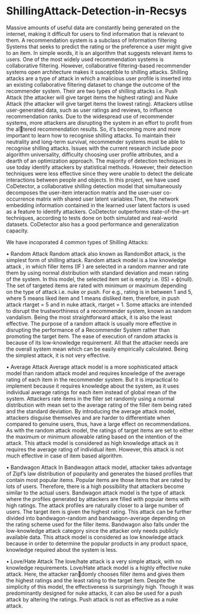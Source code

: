 # ShillingAttack-Detection-in-Recsys
Massive amounts of useful data are constantly being generated on the internet, making it difficult for users to find information that is relevant to them. A recommendation system is a subclass of Information filtering Systems that seeks to predict the rating or the preference a user might give to an item. In simple words, it is an algorithm that suggests relevant items to users. One of the most widely used recommendation systems is collaborative filtering. However, collaborative filtering-based recommender systems open architecture makes it susceptible to shilling attacks. Shilling attacks are a type of attack in which a malicious user profile is inserted into an existing collaborative filtering dataset to change the outcome of the recommender system. Their are two types of shilling attacks i.e. Push Attack (the attacker will give target items the highest rating) and Nuke Attack (the attacker will give target items the lowest rating). Attackers utilise user-generated data, such as user ratings and reviews, to influence recommendation ranks. Due to the widespread use of recommender systems, more attackers are disrupting the system in an effort to profit from the altered recommendation results. So, it’s becoming more and more important to learn how to recognise shilling attacks. To maintain their neutrality and long-term survival, recommender systems must be able to recognise shilling attacks. Issues with the current research include poor algorithm universality, difficulty choosing user profile attributes, and a dearth of an optimization approach. The majority of detection techniques in use today identify attackers by statistical methods. However, their detection techniques were less effective since they were unable to detect the delicate interactions between people and objects. In this project, we have used CoDetector, a collaborative shilling detection model that simultaneously decomposes the user-item interaction matrix and the user-user co-occurrence matrix with shared user latent variables.Then, the network embedding information contained in the learned user latent factors is used as a feature to identify attackers. CoDetector outperforms state-of-the-art techniques, according to tests done on both simulated and real-world datasets. CoDetector also has a good performance and generalization capacity.

We have incoporated 4 common types of Shilling Attacks:

• Random Attack
Random attack also known as RandomBot attack, is the simplest form of shilling attack. Random attack model is a low knowledge attack , in which filler items (IF ) are selected in a random manner and rate them by using normal distribution
with standard deviation and mean rating of the system. In this model, the selected item set is empty i.e. (IS) = ϕ(null). The set of targeted items are rated with minimum or maximum depending on the type of attack i.e. nuke or push. For e.g.,
rating is in between 1 and 5, where 5 means liked item and 1 means disliked item, therefore, in push attack rtarget = 5 and in nuke attack, rtarget = 1. Some attacks are intended to disrupt the trustworthiness of a recommender system, known as random vandalism. Being the most straightforward attack, it is also the least effective. The purpose of a random attack is usually more effective in disrupting the performance of a Recommender System rather than promoting the target
item. The ease of execution of random attacks is because of its low-knowledge requirement. All that the attacker needs are the overall system mean which can be easily empirically calculated. Being the simplest attack, it is not very effective.

• Average Attack
Average attack model is a more sophisticated attack model than random attack model and requires knowledge of the average rating of each item in the recommender system. But it is impractical to implement because it requires knowledge about the
system, as it uses individual average ratings for each item instead of global
mean of the system. Attackers rate items in the filler set randomly using a normal
distribution with mean set to the average rating of the filler item being rated and
the standard deviation. By introducing the average attack model, attackers disguise
themselves and are harder to differentiate when compared to genuine users, thus,
have a large effect on recommendations. As with the random attack model, the
ratings of target items are set to either the maximum or minimum allowable rating
based on the intention of the attack. This attack model is considered as high
knowledge attack as it requires the average rating of individual item. However, this
attack is not much effective in case of item based algorithm.

• Bandwagon Attack
In Bandwagon attack model, attacker takes advantage of Zipf’s law distribution of
popularity and generates the biased profiles that contain most popular items.
Popular items are those items that are rated by lots of users. Therefore, there is
a high possibility that attackers become similar to the actual users. Bandwagon
attack model is the type of attack where the profiles generated by attackers
are filled with popular items with high ratings. The attack profiles are naturally
closer to a large number of users. The target item is given the highest rating.
This attack can be further divided into bandwagon-random and bandwagon-average
depending on the rating scheme used for the filler items. Bandwagon also falls under
the low-knowledge attack category since the attacker only needs publicly available
data. This attack model is considered as low knowledge attack because in order
to determine the popular products in any product space, knowledge required about
the system is less.

• Love/Hate Attack
The love/hate attack is a very simple attack, with no knowledge requirements.
Love/Hate attack model is a highly effective nuke attack. Here, the attacker randomly chooses filler items and gives them the highest ratings and the least
rating to the target item. Despite the simplicity of this model, the effectiveness is
surprisingly high. Though it was predominantly designed for nuke attacks, it can
also be used for a push attack by altering the ratings. Push attack is not as effective
as a nuke attack.
